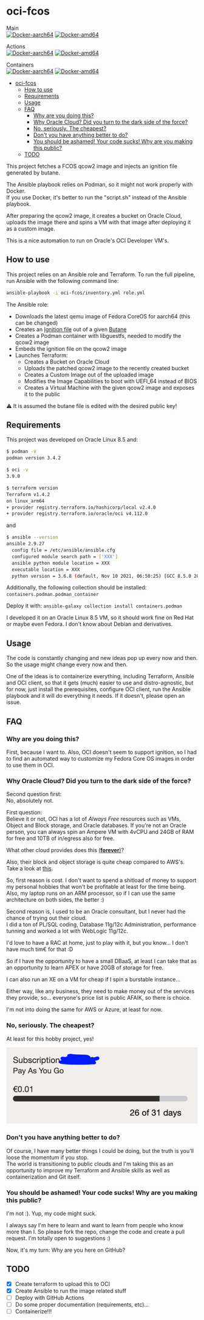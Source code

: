 
# oci-fcos  

Main  
[![Docker-aarch64](https://github.com/yaroze/oci-fcos/actions/workflows/docker-aarch64.yml/badge.svg?branch=main)](https://github.com/yaroze/oci-fcos/actions/workflows/docker-aarch64.yml)
[![Docker-amd64](https://github.com/yaroze/oci-fcos/actions/workflows/docker-amd64.yml/badge.svg?branch=main)](https://github.com/yaroze/oci-fcos/actions/workflows/docker-amd64.yml)


Actions  
[![Docker-aarch64](https://github.com/yaroze/oci-fcos/actions/workflows/docker-aarch64.yml/badge.svg?branch=gh_actions)](https://github.com/yaroze/oci-fcos/actions/workflows/docker-aarch64.yml)
[![Docker-amd64](https://github.com/yaroze/oci-fcos/actions/workflows/docker-amd64.yml/badge.svg?branch=gh_actions)](https://github.com/yaroze/oci-fcos/actions/workflows/docker-amd64.yml)


Containers  
[![Docker-aarch64](https://github.com/yaroze/oci-fcos/actions/workflows/docker-aarch64.yml/badge.svg?branch=containers)](https://github.com/yaroze/oci-fcos/actions/workflows/docker-aarch64.yml)
[![Docker-amd64](https://github.com/yaroze/oci-fcos/actions/workflows/docker-amd64.yml/badge.svg?branch=containers)](https://github.com/yaroze/oci-fcos/actions/workflows/docker-amd64.yml)



- [oci-fcos](#oci-fcos)
  - [How to use](#how-to-use)
  - [Requirements](#requirements)
  - [Usage](#usage)
  - [FAQ](#faq)
    - [Why are you doing this?](#why-are-you-doing-this)
    - [Why Oracle Cloud? Did you turn to the dark side of the force?](#why-oracle-cloud-did-you-turn-to-the-dark-side-of-the-force)
    - [No, seriously. The cheapest?](#no-seriously-the-cheapest)
    - [Don't you have anything better to do?](#dont-you-have-anything-better-to-do)
    - [You should be ashamed! Your code sucks! Why are you making this public?](#you-should-be-ashamed-your-code-sucks-why-are-you-making-this-public)
  - [TODO](#todo)

This project fetches a FCOS qcow2 image and injects an ignition file generated by butane.

The Ansible playbook relies on Podman, so it might not work properly with Docker.  
If you use Docker, it's better to run the "script.sh" instead of the Ansible playbook.
  
After preparing the qcow2 image, it creates a bucket on Oracle Cloud, uploads the image there and spins a VM with that image after deploying it as a custom image.

This is a nice automation to run on Oracle's OCI Developer VM's.

## How to use  

This project relies on an Ansible role and Terraform.
To run the full pipeline, run Ansible with the following command line:

```bash
ansible-playbook -i oci-fcos/inventory.yml role.yml
```

The Ansible role:

- Downloads the latest qemu image of Fedora CoreOS for aarch64 (this can be changed)
- Creates an [Ignition file](https://github.com/coreos/ignition) out of a given [Butane](https://github.com/coreos/butane)
- Creates a Podman container with libguestfs, needed to modify the qcow2 image
- Embeds the ignition file on the qcow2 image
- Launches Terraform:
  - Creates a Bucket on Oracle Cloud
  - Uploads the patched qcow2 image to the recently created bucket
  - Creates a Custom Image out of the uploaded image
  - Modifies the Image Capabilities to boot with UEFI_64 instead of BIOS
  - Creates a Virtual Machine with the given qcow2 image and exposes it to the public

⚠️ It is assumed the butane file is edited with the desired public key!

## Requirements  
This project was developed on Oracle Linux 8.5 and:  





```bash
$ podman -v
podman version 3.4.2
```

```bash
$ oci -v
3.9.0
```

```bash
$ terraform version
Terraform v1.4.2
on linux_arm64
+ provider registry.terraform.io/hashicorp/local v2.4.0
+ provider registry.terraform.io/oracle/oci v4.112.0
```

and

```bash
$ ansible --version
ansible 2.9.27
  config file = /etc/ansible/ansible.cfg
  configured module search path = ['XXX']
  ansible python module location = XXX
  executable location = XXX
  python version = 3.6.8 (default, Nov 10 2021, 06:50:25) [GCC 8.5.0 20210514 (Red Hat 8.5.0-3.0.2)]
```

Additionally, the following collection should be installed:
`containers.podman.podman_container`

Deploy it with:
`ansible-galaxy collection install containers.podman`

I developed it on an Oracle Linux 8.5 VM, so it should work fine on Red Hat or maybe even Fedora. I don't know about Debian and derivatives.

## Usage

The code is constantly changing and new ideas pop up every now and then. So the usage might change every now and then.

One of the ideas is to containerize everything, including Terraform, Ansible and OCI client, so that it gets (much) easier to use and distro-agnostic, but for now, just install the prerequisites, configure OCI client, run the Ansible playbook and it will do everything it needs. If it doesn't, please open an issue.



## FAQ


### Why are you doing this?
First, because I want to.
Also, OCI doesn't seem to support ignition, so I had to find an automated way to customize my Fedora Core OS images in order to use them in OCI.


### Why Oracle Cloud? Did you turn to the dark side of the force?
Second question first:  
No, absolutely not.  


First question:  
Believe it or not, OCI has a lot of *Always Free* resources such as VMs, Object and Block storage, and Oracle databases. If you're not an Oracle person, you can always spin an Ampere VM with 4vCPU and 24GB of RAM for free and 10TB of in/egress also for free.

What other cloud provides does this [(**forever**)](https://docs.oracle.com/en-us/iaas/Content/FreeTier/freetier_topic-Always_Free_Resources.htm)?

Also, their block and object storage is quite cheap compared to AWS's. Take a look at [this](https://www.oracle.com/cloud/economics/).


So, first reason is cost. I don't want to spend a shitload of money to support my personal hobbies that won't be profitable at least for the time being. Also, my laptop runs on an ARM processor, so if I can use the same architecture on both sides, the better :)

Second reason is, I used to be an Oracle consultant, but I never had the chance of trying out their cloud.  
I did a ton of PL/SQL coding, Database 11g/12c Administration, performance tunning and worked a lot with WebLogic 11g/12c.

I'd love to have a RAC at home, just to play with it, but you know... I don't have much tim€ for that :D


So if I have the opportunity to have a small DBaaS, at least I can take that as an opportunity to learn APEX or have 20GB of storage for free.  

I can also run an XE on a VM for cheap if I spin a burstable instance...

Either way, like any business, they need to make money out of the services they provide, so... everyone's price list is public AFAIK, so there is choice.

I'm not into doing the same for AWS or Azure, at least for now.


### No, seriously. The cheapest?
At least for this hobby project, yes!

![costs](docs/costs.png)


### Don't you have anything better to do?
Of course, I have many better things I could be doing, but the truth is you'll loose the momentum if you stop.  
The world is transitioning to public clouds and I'm taking this as an opportunity to improve my Terraform and Ansible skills as well as containerization and Git itself.

### You should be ashamed! Your code sucks! Why are you making this public?
I'm not :). Yup, my code might suck.

I always say I'm here to learn and want to learn from people who know more than I. So please fork the repo, change the code and create a pull request. I'm totally open to suggestions :)

Now, it's my turn: Why are you here on GitHub?


## TODO

- [x] Create terraform to upload this to OCI
- [x] Create Ansible to run the image related stuff
- [ ] Deploy with GitHub Actions
- [ ] Do some proper documentation (requirements, etc)...
- [ ] Containerize!!!
